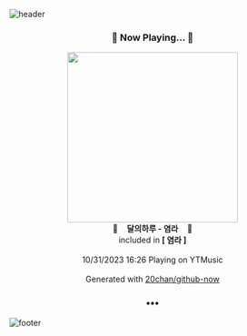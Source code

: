 ![header](https://capsule-render.vercel.app/api?type=wave&height=170&section=header&fontColor=090707&fontAlignX=45&fontAlignY=65&fontSize=100)

<h3 align="center">🎵 Now Playing... 🎵</h3>
<p align="center">
  <a href="https://music.youtube.com/watch?v=B5CDl20DMYA">
    <img width="300" src="https://lh3.googleusercontent.com/T4jTq6F7JTRC7q2mIonhBohZbX1ExGeHhjLPU6t6KcUP_MhXHp2kHuQCusLBU_2WSkqn_uyjjBkTrdK4">
  </a>
  <br>
  🎵&nbsp&nbsp&nbsp <b>달의하루 - 염라</b> &nbsp&nbsp&nbsp🎵
  <br>
  included in <b>[ 염라 ]</b>
  
  <br />
  <br />
  10/31/2023 16:26 Playing on YTMusic
  <br />
  <br />
  Generated with <a href="https://github.com/20chan/github-now">20chan/github-now</a>
</p>

<h3 align="center">•••</h3>

![footer](https://capsule-render.vercel.app/api?type=wave&height=150&section=footer)
